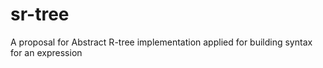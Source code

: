 sr-tree
=======

A proposal for Abstract R-tree implementation applied for building syntax for an expression
